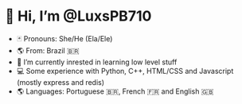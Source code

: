 # 👋 Hi, I’m @LuxsPB710
- 🃏 Pronouns: She/He (Ela/Ele)
- 🌎 From: Brazil 🇧🇷
- 🌱 I’m currently inrested in learning low level stuff
- 💻 Some experience with Python, C++, HTML/CSS and Javascript (mostly express and redis)
- 🌎 Languages: Portuguese 🇧🇷, French 🇫🇷 and English 🇬🇧


<!---
LucasPB710/LucasPB710 is a ✨ special ✨ repository because its `README.md` (this file) appears on your GitHub profile.
You can click the Preview link to take a look at your changes.
--->
